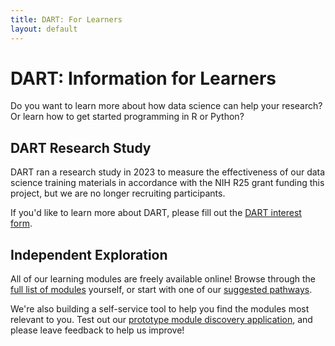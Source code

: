 ```yaml
---
title: DART: For Learners
layout: default
---
```


# DART: Information for Learners

Do you want to learn more about how data science can help your research? Or learn how to get started programming in R or Python? 

## DART Research Study

DART ran a research study in 2023 to measure the effectiveness of our data science training materials in accordance with the NIH R25 grant funding this project, but we are no longer recruiting participants. 

If you'd like to learn more about DART, please fill out the [DART interest form](https://redcap.link/dart-interest). 

## Independent Exploration

All of our learning modules are freely available online! 
Browse through the [full list of modules](list_of_modules) yourself, or start with one of our [suggested pathways](example_pathways).

We're also building a self-service tool to help you find the modules most relevant to you. 
Test out our [prototype module discovery application](https://learn.arcus.chop.edu/), and please leave feedback to help us improve!

